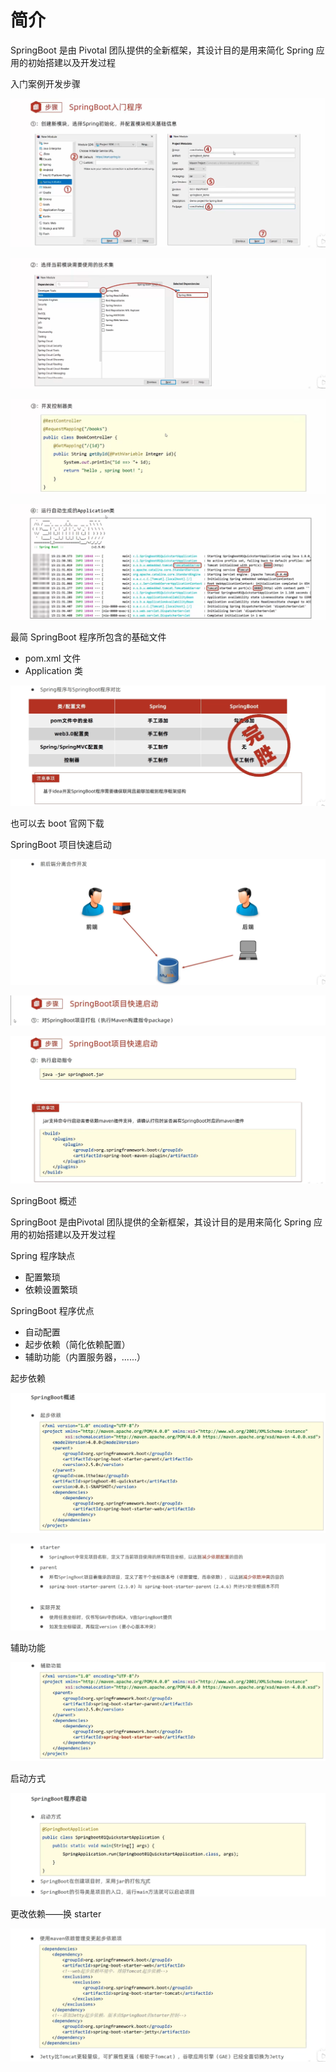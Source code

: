 # 简介

SpringBoot 是由 Pivotal 团队提供的全新框架，其设计目的是用来简化 Spring 应用的初始搭建以及开发过程

入门案例开发步骤

![sb1](figure/sb1.png)

![sb2](figure/sb2.png)

![sb3](figure/sb3.png)

![sb4](figure/sb4.png)

最简 SpringBoot 程序所包含的基础文件
- pom.xml 文件
- Application 类

![sb5](figure/sb5.png)

也可以去 boot 官网下载

SpringBoot 项目快速启动

![sb6](figure/sb6.png)

![sb8](figure/sb8.png)

![sb7](figure/sb7.png)

SpringBoot 概述

SpringBoot 是由Pivotal 团队提供的全新框架，其设计目的是用来简化 Spring 应用的初始搭建以及开发过程

Spring 程序缺点
- 配置繁琐
- 依赖设置繁琐

SpringBoot 程序优点
- 自动配置
- 起步依赖（简化依赖配置）
- 辅助功能（内置服务器，......）

起步依赖

![sb9](figure/sb9.png)

![sb10](figure/sb10.png)

辅助功能

![sb11](figure/sb11.png)

启动方式

![sb12](figure/sb12.png)

更改依赖——换 starter

![sb13](figure/sb13.png)










